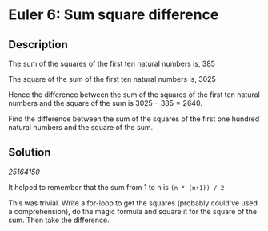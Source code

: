 
# Euler 6: Sum square difference

## Description
The sum of the squares of the first ten natural numbers is, 385

The square of the sum of the first ten natural numbers is, 3025

Hence the difference between the sum of the squares of the first ten natural numbers and the square of the sum is $3025 - 385 = 2640$.

Find the difference between the sum of the squares of the first one hundred natural numbers and the square of the sum.

## Solution
*25164150*

It helped to remember that the sum from 1 to n is `(n * (n+1)) / 2`

This was trivial. Write a for-loop to get the squares (probably could've used a comprehension), do the
magic formula and square it for the square of the sum. Then take the difference.